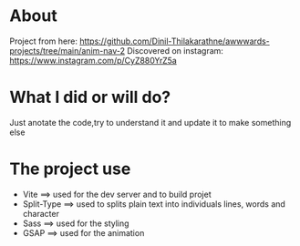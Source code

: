 # About
Project from here: https://github.com/Dinil-Thilakarathne/awwwards-projects/tree/main/anim-nav-2
Discovered on instagram: https://www.instagram.com/p/CyZ880YrZ5a

# What I did or will do?
Just anotate the code,try to understand it and update it to make something else

# The project use
- Vite ==> used for the dev server and to build projet 
- Split-Type ==> used to splits plain text into individuals lines, words and character
- Sass ==> used for the styling
- GSAP ==> used for the animation
